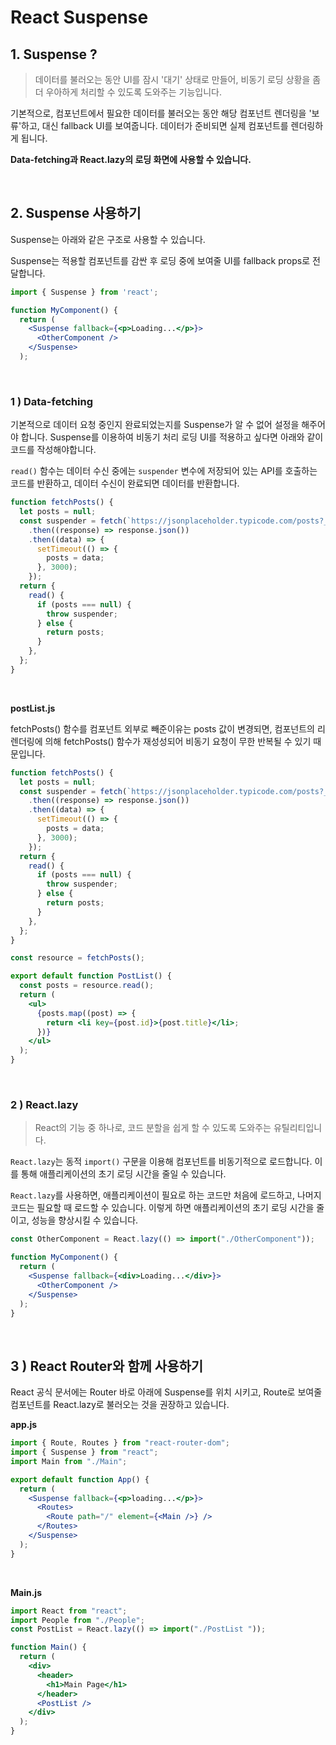 # React Suspense

## 1. Suspense ?

> 데이터를 불러오는 동안 UI를 잠시 '대기' 상태로 만들어, 비동기 로딩 상황을 좀 더 우아하게 처리할 수 있도록 도와주는 기능입니다.

기본적으로, 컴포넌트에서 필요한 데이터를 불러오는 동안 해당 컴포넌트 렌더링을 '보류'하고, 대신 fallback UI를 보여줍니다. 데이터가 준비되면 실제 컴포넌트를 렌더링하게 됩니다.

**Data-fetching과 React.lazy의 로딩 화면에 사용할 수 있습니다.**

<br/>

## 2. Suspense 사용하기

Suspense는 아래와 같은 구조로 사용할 수 있습니다.

Suspense는 적용할 컴포넌트를 감싼 후 로딩 중에 보여줄 UI를 fallback props로 전달합니다.

```jsx
import { Suspense } from 'react';

function MyComponent() {
  return (
    <Suspense fallback={<p>Loading...</p>}>
      <OtherComponent />
    </Suspense>
  );
```

<br/>

### 1 ) Data-fetching

기본적으로 데이터 요청 중인지 완료되었는지를 Suspense가 알 수 없어 설정을 해주어야 합니다. Suspense를 이용하여 비동기 처리 로딩 UI를 적용하고 싶다면 아래와 같이 코드를 작성해야합니다.

`read()` 함수는 데이터 수신 중에는 `suspender` 변수에 저장되어 있는 API를 호출하는 코드를 반환하고, 데이터 수신이 완료되면 데이터를 반환합니다.

```jsx
function fetchPosts() {
  let posts = null;
  const suspender = fetch(`https://jsonplaceholder.typicode.com/posts?_page=1`)
    .then((response) => response.json())
    .then((data) => {
      setTimeout(() => {
        posts = data;
      }, 3000);
    });
  return {
    read() {
      if (posts === null) {
        throw suspender;
      } else {
        return posts;
      }
    },
  };
}
```

<br/>

**postList.js**

fetchPosts() 함수를 컴포넌트 외부로 빼준이유는 posts 값이 변경되면, 컴포넌트의 리렌더링에 의해 fetchPosts() 함수가 재성성되어 비동기 요청이 무한 반복될 수 있기 때문입니다.

```jsx
function fetchPosts() {
  let posts = null;
  const suspender = fetch(`https://jsonplaceholder.typicode.com/posts?_page=1`)
    .then((response) => response.json())
    .then((data) => {
      setTimeout(() => {
        posts = data;
      }, 3000);
    });
  return {
    read() {
      if (posts === null) {
        throw suspender;
      } else {
        return posts;
      }
    },
  };
}

const resource = fetchPosts();

export default function PostList() {
  const posts = resource.read();
  return (
    <ul>
      {posts.map((post) => {
        return <li key={post.id}>{post.title}</li>;
      })}
    </ul>
  );
}
```

<br/>

### 2 ) React.lazy

> React의 기능 중 하나로, 코드 분할을 쉽게 할 수 있도록 도와주는 유틸리티입니다.

`React.lazy`는 동적 `import()` 구문을 이용해 컴포넌트를 비동기적으로 로드합니다. 이를 통해 애플리케이션의 초기 로딩 시간을 줄일 수 있습니다.

`React.lazy`를 사용하면, 애플리케이션이 필요로 하는 코드만 처음에 로드하고, 나머지 코드는 필요할 때 로드할 수 있습니다. 이렇게 하면 애플리케이션의 초기 로딩 시간을 줄이고, 성능을 향상시킬 수 있습니다.

```jsx
const OtherComponent = React.lazy(() => import("./OtherComponent"));

function MyComponent() {
  return (
    <Suspense fallback={<div>Loading...</div>}>
      <OtherComponent />
    </Suspense>
  );
}
```

<br/>

## 3 ) React Router와 함께 사용하기

React 공식 문서에는 Router 바로 아래에 Suspense를 위치 시키고, Route로 보여줄 컴포넌트를 React.lazy로 불러오는 것을 권장하고 있습니다.

**app.js**

```jsx
import { Route, Routes } from "react-router-dom";
import { Suspense } from "react";
import Main from "./Main";

export default function App() {
  return (
    <Suspense fallback={<p>loading...</p>}>
      <Routes>
        <Route path="/" element={<Main />} />
      </Routes>
    </Suspense>
  );
}
```

<br/>

**Main.js**

```jsx
import React from "react";
import People from "./People";
const PostList = React.lazy(() => import("./PostList "));

function Main() {
  return (
    <div>
      <header>
        <h1>Main Page</h1>
      </header>
      <PostList />
    </div>
  );
}
```
